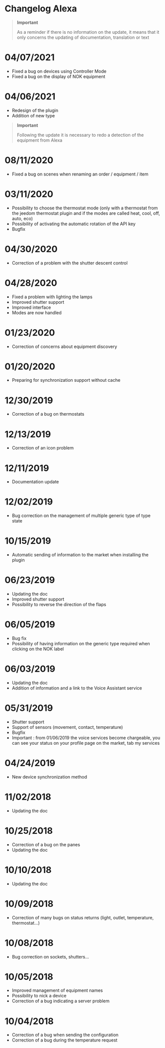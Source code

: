 # Changelog Alexa

>**Important**
>
>As a reminder if there is no information on the update, it means that it only concerns the updating of documentation, translation or text

# 04/07/2021

- Fixed a bug on devices using Controller Mode 
- Fixed a bug on the display of NOK equipment

# 04/06/2021

- Redesign of the plugin
- Addition of new type

>**Important**
>
>Following the update it is necessary to redo a detection of the equipment from Alexa


# 08/11/2020

- Fixed a bug on scenes when renaming an order / equipment / item

# 03/11/2020

- Possibility to choose the thermostat mode (only with a thermostat from the jeedom thermostat plugin and if the modes are called heat, cool, off, auto, eco)
- Possibility of activating the automatic rotation of the API key
- Bugfix

# 04/30/2020

- Correction of a problem with the shutter descent control

# 04/28/2020

- Fixed a problem with lighting the lamps
- Improved shutter support
- Improved interface
- Modes are now handled

# 01/23/2020

- Correction of concerns about equipment discovery

# 01/20/2020

- Preparing for synchronization support without cache

# 12/30/2019

- Correction of a bug on thermostats

# 12/13/2019

- Correction of an icon problem

# 12/11/2019

- Documentation update

# 12/02/2019

- Bug correction on the management of multiple generic type of type state

# 10/15/2019

- Automatic sending of information to the market when installing the plugin

# 06/23/2019

- Updating the doc
- Improved shutter support
- Possibility to reverse the direction of the flaps

# 06/05/2019

- Bug fix
- Possibility of having information on the generic type required when clicking on the NOK label

# 06/03/2019

- Updating the doc
- Addition of information and a link to the Voice Assistant service

# 05/31/2019

- Shutter support
- Support of sensors (movement, contact, temperature)
- Bugfix
- Important : from 01/06/2019 the voice services become chargeable, you can see your status on your profile page on the market, tab my services

# 04/24/2019

- New device synchronization method

# 11/02/2018

- Updating the doc

# 10/25/2018

- Correction of a bug on the panes
- Updating the doc

# 10/10/2018

- Updating the doc

# 10/09/2018

- Correction of many bugs on status returns (light, outlet, temperature, thermostat...)

# 10/08/2018

- Bug correction on sockets, shutters...

# 10/05/2018

- Improved management of equipment names
- Possibility to nick a device
- Correction of a bug indicating a server problem

# 10/04/2018

- Correction of a bug when sending the configuration
- Correction of a bug during the temperature request
